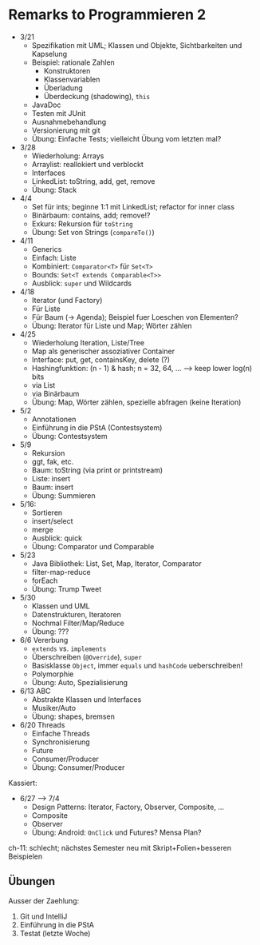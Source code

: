 # Remarks to Programmieren 2


- 3/21
	+ Spezifikation mit UML; Klassen und Objekte, Sichtbarkeiten und Kapselung
	+ Beispiel: rationale Zahlen
		* Konstruktoren
		* Klassenvariablen
		* Überladung
		* Überdeckung (shadowing), `this`
	+ JavaDoc
	+ Testen mit JUnit
	+ Ausnahmebehandlung
	+ Versionierung mit git
	+ Übung: Einfache Tests; vielleicht Übung vom letzten mal?
- 3/28
	+ Wiederholung: Arrays
	+ Arraylist: reallokiert und verblockt
	+ Interfaces
	+ LinkedList: toString, add, get, remove
	+ Übung: Stack
- 4/4
	+ Set für ints; beginne 1:1 mit LinkedList; refactor for inner class
	+ Binärbaum: contains, add; remove!?
	+ Exkurs: Rekursion für `toString`
	+ Übung: Set von Strings (`compareTo()`)
- 4/11
	+ Generics
	+ Einfach: Liste
	+ Kombiniert: `Comparator<T>` für `Set<T>`
	+ Bounds: `Set<T extends Comparable<T>>`
	+ Ausblick: `super` und Wildcards
- 4/18
	+ Iterator (und Factory)
	+ Für Liste
	+ Für Baum (-> Agenda); Beispiel fuer Loeschen von Elementen?
	+ Übung: Iterator für Liste und Map; Wörter zählen
- 4/25
	+ Wiederholung Iteration, Liste/Tree
	+ Map als generischer assoziativer Container
	+ Interface: put, get, containsKey, delete (?)
	+ Hashingfunktion: (n - 1) & hash; n = 32, 64, ... --> keep lower log(n) bits
	+ via List
	+ via Binärbaum
	+ Übung: Map, Wörter zählen, spezielle abfragen (keine Iteration)
- 5/2
	+ Annotationen
	+ Einführung in die PStA (Contestsystem)
	+ Übung: Contestsystem
- 5/9
	+ Rekursion
	+ ggt, fak, etc.
	+ Baum: toString (via print or printstream)
	+ Liste: insert
	+ Baum: insert
	+ Übung: Summieren
- 5/16:
	+ Sortieren
	+ insert/select
	+ merge
	+ Ausblick: quick
	+ Übung: Comparator und Comparable
- 5/23
	+ Java Bibliothek: List, Set, Map, Iterator, Comparator
	+ filter-map-reduce
	+ forEach
	+ Übung: Trump Tweet
- 5/30
	+ Klassen und UML
	+ Datenstrukturen, Iteratoren
	+ Nochmal Filter/Map/Reduce
	+ Übung: ???
- 6/6 Vererbung
	+ `extends` vs. `implements`
	+ Überschreiben (`@Override`), `super`
	+ Basisklasse `Object`, immer `equals` und `hashCode` ueberschreiben!
	+ Polymorphie
	+ Übung: Auto, Spezialisierung
- 6/13 ABC
	+ Abstrakte Klassen und Interfaces
	+ Musiker/Auto
	+ Übung: shapes, bremsen
- 6/20 Threads
	+ Einfache Threads
	+ Synchronisierung
	+ Future
	+ Consumer/Producer
	+ Übung: Consumer/Producer

Kassiert:
- 6/27 --> 7/4
	+ Design Patterns: Iterator, Factory, Observer, Composite, ...
	+ Composite
	+ Observer
	+ Übung: Android: `OnClick` und Futures? Mensa Plan?


ch-11: schlecht; nächstes Semester neu mit Skript+Folien+besseren Beispielen

## Übungen

Ausser der Zaehlung:
1. Git und IntelliJ
2. Einführung in die PStA
3. Testat (letzte Woche)
